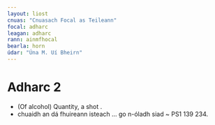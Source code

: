 ```yaml
---
layout: liost
cnuas: "Cnuasach Focal as Teileann"
focal: adharc
leagan: adharc
rann: ainmfhocal
bearla: horn
údar: "Úna M. Uí Bheirn"
---
```


# Adharc 2

* (Of alcohol) Quantity, a shot .
* chuaidh an dá fhuireann isteach ... go n-óladh siad ~ PS1 139 234.
